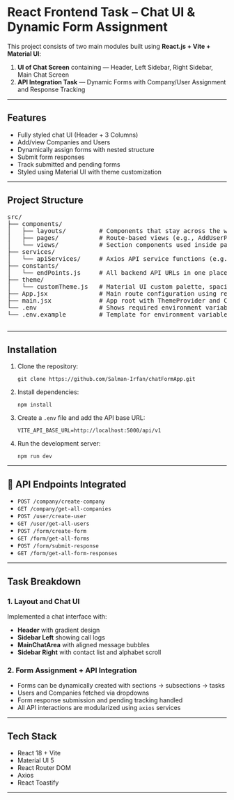   <h1>React Frontend Task – Chat UI & Dynamic Form Assignment</h1>
  <p>This project consists of two main modules built using <strong>React.js + Vite + Material UI</strong>:</p>

  <ol>
    <li><strong>UI of Chat Screen</strong> containing — Header, Left Sidebar, Right Sidebar, Main Chat Screen</li>
    <li><strong>API Integration Task</strong> — Dynamic Forms with Company/User Assignment and Response Tracking</li>
  </ol>

  <hr>

  <h2>Features</h2>
  <ul>
    <li>Fully styled chat UI (Header + 3 Columns)</li>
    <li>Add/view Companies and Users</li>
    <li>Dynamically assign forms with nested structure</li>
    <li>Submit form responses</li>
    <li>Track submitted and pending forms</li>
    <li>Styled using Material UI with theme customization</li>
  </ul>

  <hr>

  <h2>Project Structure</h2>
  <pre>
src/
├── components/
│   ├── layouts/         # Components that stay across the whole app (Header, SidebarLeft, SidebarRight)
│   ├── pages/           # Route-based views (e.g., AddUserPage.jsx, AssignFormPage.jsx)
│   └── views/           # Section components used inside pages (e.g., HeroSection, TestimonialCards, etc.)
├── services/
│   └── apiServices/     # Axios API service functions (e.g., createUserService)
├── constants/
│   └── endPoints.js     # All backend API URLs in one place
├── theme/
│   └── customTheme.js   # Material UI custom palette, spacing, typography
├── App.jsx              # Main route configuration using react-router-dom
├── main.jsx             # App root with ThemeProvider and CssBaseline
└── .env                 # Shows required environment variables
└── .env.example         # Template for environment variables
  </pre>

  <hr>

  <h2>Installation</h2>
  <ol>
    <li>Clone the repository:
      <pre><code>git clone https://github.com/Salman-Irfan/chatFormApp.git</code></pre>
    </li>
    <li>Install dependencies:
      <pre><code>npm install</code></pre>
    </li>
    <li>Create a <code>.env</code> file and add the API base URL:
      <pre><code>VITE_API_BASE_URL=http://localhost:5000/api/v1</code></pre>
    </li>
    <li>Run the development server:
      <pre><code>npm run dev</code></pre>
    </li>
  </ol>

  <hr>

  <h2>🔌 API Endpoints Integrated</h2>
  <ul>
    <li><code>POST /company/create-company</code></li>
    <li><code>GET /company/get-all-companies</code></li>
    <li><code>POST /user/create-user</code></li>
    <li><code>GET /user/get-all-users</code></li>
    <li><code>POST /form/create-form</code></li>
    <li><code>GET /form/get-all-forms</code></li>
    <li><code>POST /form/submit-response</code></li>
    <li><code>GET /form/get-all-form-responses</code></li>
  </ul>

  <hr>

  <h2>Task Breakdown</h2>

  <h3>1. Layout and Chat UI</h3>
  <p>Implemented a chat interface with:</p>
  <ul>
    <li><strong>Header</strong> with gradient design</li>
    <li><strong>Sidebar Left</strong> showing call logs</li>
    <li><strong>MainChatArea</strong> with aligned message bubbles</li>
    <li><strong>Sidebar Right</strong> with contact list and alphabet scroll</li>
  </ul>

  <h3>2. Form Assignment + API Integration</h3>
  <ul>
    <li>Forms can be dynamically created with sections → subsections → tasks</li>
    <li>Users and Companies fetched via dropdowns</li>
    <li>Form response submission and pending tracking handled</li>
    <li>All API interactions are modularized using <code>axios</code> services</li>
  </ul>

  <hr>

  <h2>Tech Stack</h2>
  <ul>
    <li>React 18 + Vite</li>
    <li>Material UI 5</li>
    <li>React Router DOM</li>
    <li>Axios</li>
    <li>React Toastify</li>
  </ul>

  <hr>